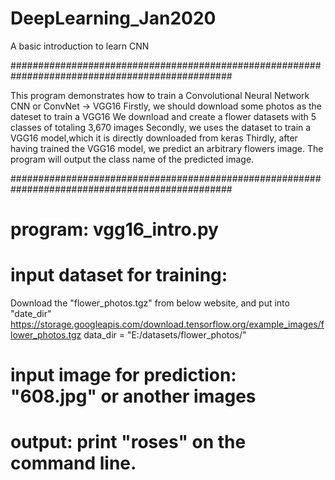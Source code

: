 # DeepLearning_Jan2020
A basic introduction to learn CNN


################################################################################################

This program demonstrates how to train a Convolutional Neural Network CNN or ConvNet -> VGG16
Firstly, we should download some photos as the dateset to train a VGG16
We download and create a flower datasets with 5 classes of totaling 3,670 images
Secondly, we uses the dataset to train a VGG16 model,which it is directly downloaded from keras
Thirdly, after having trained the VGG16 model, we predict an arbitrary flowers image. 
The program will output the class name of the predicted image. 

################################################################################################

# program: vgg16_intro.py

# input dataset for training:
Download the "flower_photos.tgz" from below website, and put into "date_dir"
https://storage.googleapis.com/download.tensorflow.org/example_images/flower_photos.tgz
data_dir = "E:/datasets/flower_photos/"

# input image for prediction: "608.jpg" or another images

# output: print "roses" on the command line. 
